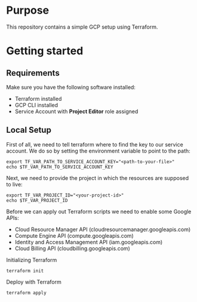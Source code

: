 # Purpose

This repository contains a simple GCP setup using Terraform.

# Getting started

## Requirements

Make sure you have the following software installed:
* Terraform installed
* GCP CLI installed 
* Service Account with **Project Editor** role assigned

## Local Setup

First of all, we need to tell terraform where to find the key to our service account.
We do so by setting the environment variable to point to the path:

```shell
export TF_VAR_PATH_TO_SERVICE_ACCOUNT_KEY="<path-to-your-file>"
echo $TF_VAR_PATH_TO_SERVICE_ACCOUNT_KEY
```

Next, we need to provide the project in which the resources are supposed to live:
```shell
export TF_VAR_PROJECT_ID="<your-project-id>"
echo $TF_VAR_PROJECT_ID
```

Before we can apply out Terraform scripts we need to enable some Google APIs:
* Cloud Resource Manager API (cloudresourcemanager.googleapis.com)
* Compute Engine API (compute.googleapis.com)
* Identity and Access Management API (iam.googleapis.com)
* Cloud Billing API (cloudbilling.googleapis.com) 

Initializing Terraform
```shell
terraform init
```

Deploy with Terraform
```shell
terraform apply
```